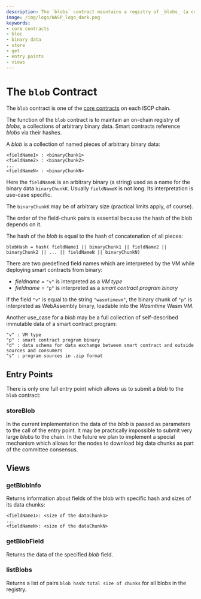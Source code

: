 ```yaml
---
description: The `blobs` contract maintains a registry of _blobs_ (a collection of arbitrary binary data) which are referenced from smart contracts via their hashes.
image: /img/logo/WASP_logo_dark.png
keywords:
- core contracts
- bloc
- binary data
- store
- get
- entry points
- views
--- 
```

# The `blob` Contract

The `blob` contract is one of the [core contracts](overview.md) on each ISCP chain.

The function of the `blob` contract is to maintain an on-chain registry of
_blobs_, a collections of arbitrary binary data. Smart contracts reference _blobs_ via their hashes.

A _blob_ is a collection of named pieces of arbitrary binary data:

```
<fieldName1> : <binaryChunk1>
<fieldName2> : <binaryChunk2>
...
<fieldNameN> : <binaryChunkN>
``` 

Here the `fieldNameK` is an arbitrary binary (a string) used as a name for the
binary data `binaryChunkK`. Usually `fieldNameK` is not long. Its interpretation
is use-case specific.

The `binaryChunkK` may be of arbitrary size (practical limits apply, of course).

The order of the field-chunk pairs is essential because the hash of the blob depends on it.

The hash of the _blob_ is equal to the hash of concatenation of all pieces:

```
blobHash = hash( fieldName1 || binaryChunk1 || fieldName2 || binaryChunk2 || ... || fieldNameN || binaryChunkN)
``` 

There are two predefined field names which are interpreted by the VM while
deploying smart contracts from binary:

- _fieldname_ = `"v"` is interpreted as a _VM type_
- _fieldname_ = `"p"` is interpreted as a _smart contract program binary_

If the field `"v"` is equal to the string `"wasmtimevm"`, the binary chunk
of `"p"` is interpreted as WebAssembly binary, loadable into the _Wasmtime_
Wasm VM.

Another use_case for a _blob_ may be a full collection of self-described
immutable data of a smart contract program:

```
"v" : VM type
"p" : smart contract program binary
"d" : data schema for data exchange between smart contract and outside sources and consumers
"s" : program sources in .zip format
```

## Entry Points

There is only one full entry point which allows us to submit a _blob_ to the `blob` contract:

### storeBlob

In the current implementation the data of the _blob_ is passed
as parameters to the call of the entry point. It may be practically impossible
to submit very large _blobs_ to the chain. In the future we plan to implement
a special mechanism which allows for the nodes to download big data chunks as
part of the committee consensus.

## Views

### getBlobInfo

Returns information about fields of the blob with specific hash and sizes of its data chunks:

```
<fieldName1>: <size of the dataChunk1>
...
<fieldNameN>: <size of the dataChunkN>
```

### getBlobField

Returns the data of the specified _blob_ field.

### listBlobs

Returns a list of pairs `blob hash`: `total size of chunks` for all blobs in the registry.
  